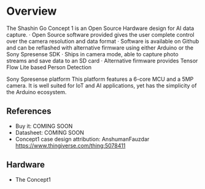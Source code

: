 # Overview

The Shashin Go Concept 1 is an Open Source Hardware design for AI data capture.
· Open Source software provided gives the user complete control over the camera resolution and data format
· Software is available on Github and can be reflashed with alternative firmware using either Arduino or the Sony Spresense SDK
· Ships in camera mode, able to capture photo streams and save data to an SD card
· Alternative firmware provides Tensor Flow Lite based Person Detection

Sony Spresense platform 
This platform features a 6-core MCU and a 5MP camera.  It is well suited for IoT and AI applications, yet has the simplicity of the Arduino ecosystem.


## References

- Buy it: COMING SOON
- Datasheet: COMING SOON
- Concept1 case design attribution: AnshumanFauzdar https://www.thingiverse.com/thing:5078411 

## Hardware

- The Concept1
